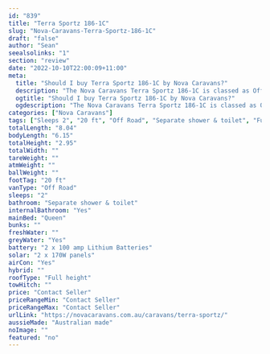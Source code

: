 ```yaml
---
id: "839"
title: "Terra Sportz 186-1C"
slug: "Nova-Caravans-Terra-Sportz-186-1C"
draft: "false"
author: "Sean"
seealsolinks: "1"
section: "review"
date: "2022-10-10T22:00:09+11:00"
meta:
  title: "Should I buy Terra Sportz 186-1C by Nova Caravans?"
  description: "The Nova Caravans Terra Sportz 186-1C is classed as Off Road, and sleeps 2 people. It is Australian made and comes in at 20 ft. It generally has Separate shower & toilet."
  ogtitle: "Should I buy Terra Sportz 186-1C by Nova Caravans?"
  ogdescription: "The Nova Caravans Terra Sportz 186-1C is classed as Off Road, and sleeps 2 people. It is Australian made and comes in at 20 ft. It generally has Separate shower & toilet."
categories: ["Nova Caravans"]
tags: ["Sleeps 2", "20 ft", "Off Road", "Separate shower & toilet", "Full height", "Price Unknown", "Australian made"]
totalLength: "8.04"
bodyLength: "6.15"
totalHeight: "2.95"
totalWidth: ""
tareWeight: ""
atmWeight: ""
ballWeight: ""
footTag: "20 ft"
vanType: "Off Road"
sleeps: "2"
bathroom: "Separate shower & toilet"
internalBathroom: "Yes"
mainBed: "Queen"
bunks: ""
freshWater: ""
greyWater: "Yes"
battery: "2 x 100 amp Lithium Batteries"
solar: "2 x 170W panels"
airCon: "Yes"
hybrid: ""
roofType: "Full height"
towHitch: ""
price: "Contact Seller"
priceRangeMin: "Contact Seller"
priceRangeMax: "Contact Seller"
urlLink: "https://novacaravans.com.au/caravans/terra-sportz/"
aussieMade: "Australian made"
noImage: ""
featured: "no"
---
```

